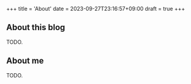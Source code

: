 +++
title = 'About'
date = 2023-09-27T23:16:57+09:00
draft = true
+++

## About this blog

TODO.

## About me

TODO.
